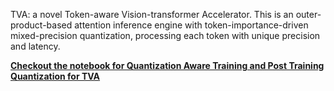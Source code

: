 TVA: a novel Token-aware Vision-transformer Accelerator. This is an outer-product-based attention inference engine with token-importance-driven mixed-precision quantization, processing each token with unique precision and latency.

**[Checkout the notebook for Quantization Aware Training and Post Training Quantization for TVA]([https://colab.research.google.com/drive/1MOoTyXWDp_eYIfNSExGwT0zUiHUOmrf6?usp=sharing](https://colab.research.google.com/drive/1kMJykQPWpzSrSdFVy_d5k_uMILESneGC?usp=sharing))**
